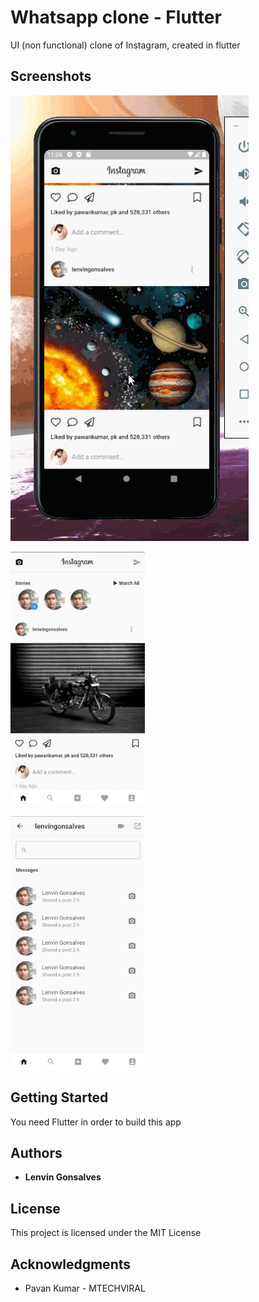 # Whatsapp clone - Flutter

UI (non functional) clone of Instagram, created in flutter

## Screenshots
![Navigation](./screenshots/3.gif)

![Home Screen](./screenshots/1.jpg)

![Chats Screen](./screenshots/2.jpg)


## Getting Started

You need Flutter in order to build this app

## Authors

* **Lenvin Gonsalves**

## License

This project is licensed under the MIT License

## Acknowledgments

* Pavan Kumar - MTECHVIRAL

